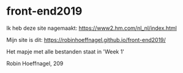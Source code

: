 # front-end2019

Ik heb deze site nagemaakt: https://www2.hm.com/nl_nl/index.html

Mijn site is dit: https://robinhoeffnagel.github.io/front-end2019/

Het mapje met alle bestanden staat in 'Week 1'

Robin Hoeffnagel, 209
